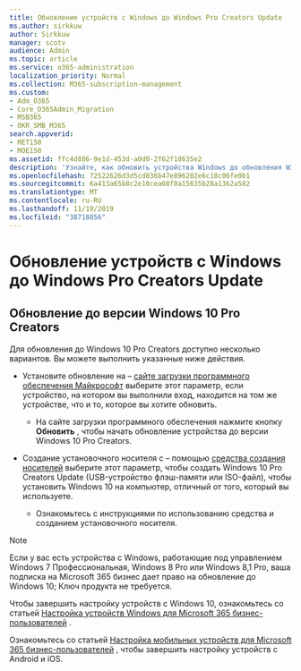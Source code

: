 ```yaml
---
title: Обновление устройств с Windows до Windows Pro Creators Update
ms.author: sirkkuw
author: Sirkkuw
manager: scotv
audience: Admin
ms.topic: article
ms.service: o365-administration
localization_priority: Normal
ms.collection: M365-subscription-management
ms.custom:
- Adm_O365
- Core_O365Admin_Migration
- MSB365
- OKR_SMB_M365
search.appverid:
- MET150
- MOE150
ms.assetid: ffc4d886-9e1d-453d-a0d0-2f62f18635e2
description: 'Узнайте, как обновить устройства Windows до обновления Windows 10 Pro Creators. '
ms.openlocfilehash: 72522626d3d5cd836b47e896202e6c18c06fe0b1
ms.sourcegitcommit: 6a413a65b8c2e10cea08f0a15635b28a1362a582
ms.translationtype: MT
ms.contentlocale: ru-RU
ms.lasthandoff: 11/19/2019
ms.locfileid: "38718856"
---
```

# <a name="upgrade-windows-devices-to-windows-pro-creators-update"></a>Обновление устройств с Windows до Windows Pro Creators Update

## <a name="upgrade-to-windows-10-pro-creators-update"></a>Обновление до версии Windows 10 Pro Creators
  
Для обновления до Windows 10 Pro Creators доступно несколько вариантов. Вы можете выполнить указанные ниже действия.
    
- Установите обновление на &ndash; [сайте загрузки программного обеспечения Майкрософт](https://go.microsoft.com/fwlink/?LinkID=836951 ) выберите этот параметр, если устройство, на котором вы выполнили вход, находится на том же устройстве, что и то, которое вы хотите обновить. 

    - На сайте загрузки программного обеспечения нажмите кнопку **Обновить** , чтобы начать обновление устройства до версии Windows 10 Pro Creators. 
    
- Создание установочного носителя с &ndash; помощью [средства создания носителей](https://go.microsoft.com/fwlink/?LinkID=836960) выберите этот параметр, чтобы создать Windows 10 Pro Creators Update (USB-устройство флэш-памяти или ISO-файл), чтобы установить Windows 10 на компьютер, отличный от того, который вы используете.

    - Ознакомьтесь с инструкциями по использованию средства и созданием установочного носителя. 

> [!NOTE]
> Если у вас есть устройства с Windows, работающие под управлением Windows 7 Профессиональная, Windows 8 Pro или Windows 8,1 Pro, ваша подписка на Microsoft 365 бизнес дает право на обновление до Windows 10; Ключ продукта не требуется.
    
Чтобы завершить настройку устройств с Windows 10, ознакомьтесь со статьей [Настройка устройств Windows для Microsoft 365 бизнес-пользователей](set-up-windows-devices.md) . 
  
Ознакомьтесь со статьей [Настройка мобильных устройств для Microsoft 365 бизнес-пользователей](set-up-mobile-devices.md) , чтобы завершить настройку устройств с Android и iOS. 
  